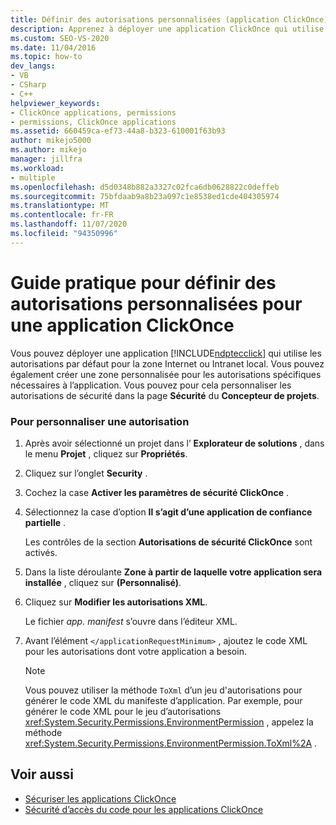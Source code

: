 ```yaml
---
title: Définir des autorisations personnalisées (application ClickOnce)
description: Apprenez à déployer une application ClickOnce qui utilise des autorisations par défaut ou créez une zone personnalisée pour les autorisations spécifiques dont l’application a besoin.
ms.custom: SEO-VS-2020
ms.date: 11/04/2016
ms.topic: how-to
dev_langs:
- VB
- CSharp
- C++
helpviewer_keywords:
- ClickOnce applications, permissions
- permissions, ClickOnce applications
ms.assetid: 660459ca-ef73-44a8-b323-610001f63b93
author: mikejo5000
ms.author: mikejo
manager: jillfra
ms.workload:
- multiple
ms.openlocfilehash: d5d0348b882a3327c02fca6db0628822c0deffeb
ms.sourcegitcommit: 75bfdaab9a8b23a097c1e8538ed1cde404305974
ms.translationtype: MT
ms.contentlocale: fr-FR
ms.lasthandoff: 11/07/2020
ms.locfileid: "94350996"
---
```

# <a name="how-to-set-custom-permissions-for-a-clickonce-application"></a>Guide pratique pour définir des autorisations personnalisées pour une application ClickOnce
Vous pouvez déployer une application [!INCLUDE[ndptecclick](../deployment/includes/ndptecclick_md.md)] qui utilise les autorisations par défaut pour la zone Internet ou Intranet local. Vous pouvez également créer une zone personnalisée pour les autorisations spécifiques nécessaires à l’application. Vous pouvez pour cela personnaliser les autorisations de sécurité dans la page **Sécurité** du **Concepteur de projets**.

### <a name="to-customize-a-permission"></a>Pour personnaliser une autorisation

1. Après avoir sélectionné un projet dans l’ **Explorateur de solutions** , dans le menu **Projet** , cliquez sur **Propriétés**.

2. Cliquez sur l’onglet **Security** .

3. Cochez la case **Activer les paramètres de sécurité ClickOnce** .

4. Sélectionnez la case d’option **Il s’agit d’une application de confiance partielle** .

     Les contrôles de la section **Autorisations de sécurité ClickOnce** sont activés.

5. Dans la liste déroulante **Zone à partir de laquelle votre application sera installée** , cliquez sur **(Personnalisé)**.

6. Cliquez sur **Modifier les autorisations XML**.

     Le fichier *app. manifest* s’ouvre dans l’éditeur XML.

7. Avant l’élément `</applicationRequestMinimum>` , ajoutez le code XML pour les autorisations dont votre application a besoin.

    > [!NOTE]
    > Vous pouvez utiliser la méthode `ToXml` d’un jeu d'autorisations pour générer le code XML du manifeste d’application. Par exemple, pour générer le code XML pour le jeu d’autorisations <xref:System.Security.Permissions.EnvironmentPermission> , appelez la méthode <xref:System.Security.Permissions.EnvironmentPermission.ToXml%2A> .

## <a name="see-also"></a>Voir aussi
- [Sécuriser les applications ClickOnce](../deployment/securing-clickonce-applications.md)
- [Sécurité d’accès du code pour les applications ClickOnce](../deployment/code-access-security-for-clickonce-applications.md)
